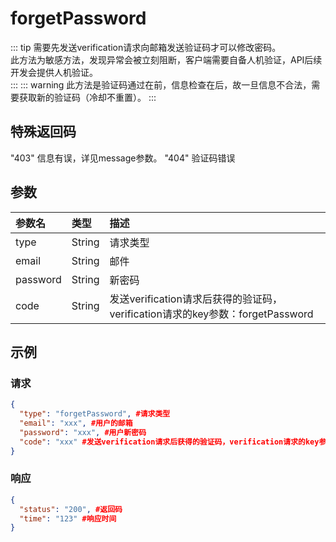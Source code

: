 # forgetPassword

::: tip
需要先发送verification请求向邮箱发送验证码才可以修改密码。<br/>
此方法为敏感方法，发现异常会被立刻阻断，客户端需要自备人机验证，API后续开发会提供人机验证。<br/>
:::
::: warning
此方法是验证码通过在前，信息检查在后，故一旦信息不合法，需要获取新的验证码（冷却不重置）。 
:::

## 特殊返回码
"403" 信息有误，详见message参数。
"404" 验证码错误

## 参数
| 参数名 |类型|描述|
|:--- |:--- |:--- |
| type | String |请求类型|
| email | String |邮件|
| password | String |新密码|
| code | String |发送verification请求后获得的验证码，verification请求的key参数：forgetPassword|

## 示例

### 请求
```` json
{
  "type": "forgetPassword", #请求类型
  "email": "xxx", #用户的邮箱
  "password": "xxx", #用户新密码
  "code": "xxx" #发送verification请求后获得的验证码，verification请求的key参数：forgetPassword
}
````

### 响应
```` json
{
  "status": "200", #返回码
  "time": "123" #响应时间
}
````
